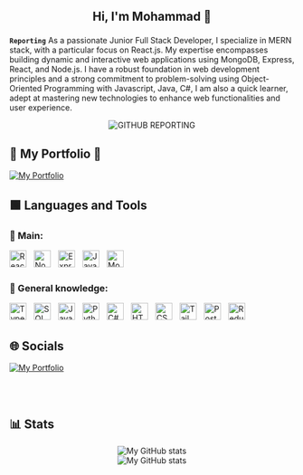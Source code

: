## <p align="center">Hi, I'm Mohammad 👋</p>

**`Reporting`**
As a passionate Junior Full Stack Developer, I specialize in MERN stack, with a particular focus on React.js. My
expertise encompasses building dynamic and interactive web applications using MongoDB, Express, React, and
Node.js. I have a robust foundation in web development principles and a strong commitment to problem-solving
using Object-Oriented Programming with Javascript, Java, C#, I am also a quick learner, adept at mastering new
technologies to enhance web functionalities and user experience.


<p align="center">
  <img src="https://media1.giphy.com/media/v1.Y2lkPTc5MGI3NjExMHRiZmoyZ3YwenN1ODI1emI2YWl1enYwNXgybnBwcmE2a3A4eGp0aCZlcD12MV9pbnRlcm5hbF9naWZfYnlfaWQmY3Q9Zw/3ohhwCOZwxSXK2p36E/giphy.webp" alt="GITHUB REPORTING" />
</p>

## 🌟 My Portfolio 🌟
[![My Portfolio](https://img.shields.io/badge/Portfolio-Click_Here-2ea44f?style=for-the-badge&logo=portfolio)](https://mmchahine0.github.io/)


## 🟩 Languages and Tools
### 🎯 Main:
<img align="left" alt="React" width="30px" style="padding-right:10px" src="https://cdn.jsdelivr.net/gh/devicons/devicon@latest/icons/react/react-original.svg" />
<img align="left" alt="Node" width="30px" style="padding-right:10px" src="https://cdn.jsdelivr.net/gh/devicons/devicon@latest/icons/nodejs/nodejs-original.svg" />
<img align="left" alt="Express" width="30px" style="padding-right:10px" src="https://cdn.jsdelivr.net/gh/devicons/devicon@latest/icons/express/express-original.svg" />
<img align="left" alt="Javascript" width="30px" style="padding-right:10px" src="https://cdn.jsdelivr.net/gh/devicons/devicon@latest/icons/javascript/javascript-original.svg" />
<img align="left" alt="Mongo" width="30px" style="padding-right:10px" src="https://cdn.jsdelivr.net/gh/devicons/devicon@latest/icons/mongodb/mongodb-original.svg" />

<br><br>

### 📕 General knowledge:
<img align="left" alt="Typescript" width="30px" style="padding-right:10px" src="https://cdn.jsdelivr.net/gh/devicons/devicon@latest/icons/typescript/typescript-original.svg" />
<img align="left" alt="SQL" width="30px" style="padding-right:10px" src="https://cdn.jsdelivr.net/gh/devicons/devicon@latest/icons/mysql/mysql-original.svg" />
<img align="left" alt="Java" width="30px" style="padding-right:10px" src="https://cdn.jsdelivr.net/gh/devicons/devicon@latest/icons/java/java-original.svg" />
<img align="left" alt="Python" width="30px" style="padding-right:10px" src="https://cdn.jsdelivr.net/gh/devicons/devicon@latest/icons/python/python-original.svg" />
<img align="left" alt="C#" width="30px" style="padding-right:10px" src="https://cdn.jsdelivr.net/gh/devicons/devicon@latest/icons/csharp/csharp-original.svg" />
<img align="left" alt="HTML" width="30px" style="padding-right:10px" src="https://cdn.jsdelivr.net/gh/devicons/devicon@latest/icons/html5/html5-original.svg" />
<img align="left" alt="CSS" width="30px" style="padding-right:10px" src="https://cdn.jsdelivr.net/gh/devicons/devicon@latest/icons/css3/css3-original.svg" />
<img align="left" alt="TailwindCSS" width="30px" style="padding-right:10px" src="https://cdn.jsdelivr.net/gh/devicons/devicon@latest/icons/tailwindcss/tailwindcss-original-wordmark.svg" />
<img align="left" alt="Postman" width="30px" style="padding-right:10px" src="https://cdn.jsdelivr.net/gh/devicons/devicon@latest/icons/postman/postman-original.svg" />
<img align="left" alt="Redux" width="30px" style="padding-right:10px" src="https://cdn.jsdelivr.net/gh/devicons/devicon@latest/icons/redux/redux-original.svg" />

<br><br>

## 🌐 Socials

[![My Portfolio](https://img.shields.io/badge/Linkedin-Click_Here-2ea44f?style=for-the-badge&logo=linkedin)](https://www.linkedin.com/in/mohamad-chahine1/)



<br><br>

## 📊 Stats
<div align="center">
  <img src="https://github-readme-stats.vercel.app/api?username=mmchahine0&show_icons=true&theme=vue-dark" alt="My GitHub stats" />
</div>
<div align="center">
<img src="https://github-readme-streak-stats.herokuapp.com/?user=mmchahine0&theme=vue-dark" alt="My GitHub stats" />
</div>
